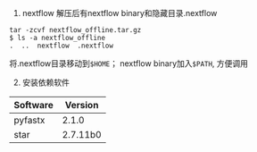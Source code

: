 1. nextflow
解压后有nextflow binary和隐藏目录.nextflow
```
tar -zcvf nextflow_offline.tar.gz
$ ls -a nextflow_offline
.  ..  nextflow  .nextflow
```
将.nextflow目录移动到`$HOME`；
nextflow binary加入`$PATH`, 方便调用

2. 安装依赖软件
   
|Software|	Version|
|--|--|
|pyfastx|	2.1.0|
|star|	2.7.11b0|

